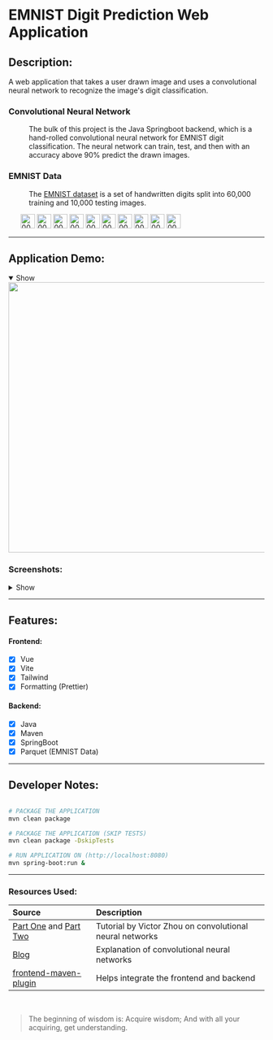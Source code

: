 # EMNIST Digit Prediction Web Application

## Description:

A web application that takes a user drawn image and uses a convolutional neural network to recognize the image's digit classification.

### Convolutional Neural Network
<dl>
    <dd>The bulk of this project is the Java Springboot backend, which is a hand-rolled convolutional neural network for EMNIST digit classification. The neural network can train, test, and then with an accuracy above 90% predict the drawn images.</dd>
</dl>

### EMNIST Data
<dl>
    <dd>The <a href="https://www.nist.gov/itl/products-and-services/emnist-dataset">EMNIST dataset</a> is a set of handwritten digits split into 60,000 training and 10,000 testing images.</dd>
</dl>
<ul>
  <img width="28" height="28" alt="00008" src="https://github.com/user-attachments/assets/7f2271c2-7c42-4c6d-bc35-7cf8c0541e71" />
  <img width="28" height="28" alt="00003" src="https://github.com/user-attachments/assets/d3aa25aa-72f4-4e04-b227-c4b67233c1d2" />
  <img width="28" height="28" alt="00079" src="https://github.com/user-attachments/assets/0c1308b6-095e-4d9d-bbac-e2af1ba66772" />
  <img width="28" height="28" alt="00024" src="https://github.com/user-attachments/assets/f18b3169-5614-417c-8334-b4692c69a916" />
  <img width="28" height="28" alt="00000" src="https://github.com/user-attachments/assets/9d700dcc-fa72-4cae-8662-d44659f4d9d3" />
  <img width="28" height="28" alt="00023" src="https://github.com/user-attachments/assets/bab5ad19-ca2f-40cb-9c81-0befccd95fbf" />
  <img width="28" height="28" alt="00022" src="https://github.com/user-attachments/assets/6094ca4a-3d5a-4ccf-a579-f51801ba2f50" />
  <img width="28" height="28" alt="00025" src="https://github.com/user-attachments/assets/b60c5d41-1b1c-4ac3-a79a-1b9b772b7181" />
  <img width="28" height="28" alt="00044" src="https://github.com/user-attachments/assets/f57d842d-8919-4513-9d08-27e11c1d418a" />
  <img width="28" height="28" alt="00051" src="https://github.com/user-attachments/assets/23a2ee33-f44a-4bea-b98e-18b13c115f58" />
</ul>

---

## Application Demo:
<details open>
  <summary>Show</summary>
  <img src="https://github.com/user-attachments/assets/00cc0377-1a73-4158-b9af-e6f2b7a62b27" width="800" height="532">
  <br>
</details>

### Screenshots:
<details close>
  <summary>Show</summary>
  <img src="https://github.com/user-attachments/assets/7b99ea1a-4438-4eae-b4ed-f2d2fd02c84b" width="450" height="348">
  <img src="https://github.com/user-attachments/assets/59a096f5-9301-4001-ad3c-9d75a8907a32" width="450" height="348">
  <img src="https://github.com/user-attachments/assets/a29e7ec1-e69e-4a7f-b857-42576c47b9bd" width="450" height="348">
</details>

---

## Features:

#### Frontend:
- [x] Vue
- [x] Vite
- [x] Tailwind
- [x] Formatting (Prettier)

#### Backend:
- [x] Java
- [x] Maven
- [x] SpringBoot
- [x] Parquet (EMNIST Data) 

---

## Developer Notes:

```bash

# PACKAGE THE APPLICATION
mvn clean package

# PACKAGE THE APPLICATION (SKIP TESTS)
mvn clean package -DskipTests

# RUN APPLICATION ON (http://localhost:8080)
mvn spring-boot:run &

```

---

### Resources Used:

| Source                                                                                                                          | Description                                                |
| :------------------------------------------------------------------------------------------------------------------------------ | :--------------------------------------------------------- |
| [Part One](https://victorzhou.com/blog/intro-to-cnns-part-1/) and [Part Two](https://victorzhou.com/blog/intro-to-cnns-part-2/) | Tutorial by Victor Zhou on convolutional neural networks   |
| [Blog](https://medium.com/thedeephub/convolutional-neural-networks-a-comprehensive-guide-5cc0b5eae175)                          | Explanation of convolutional neural networks               |
| [frontend-maven-plugin](https://github.com/eirslett/frontend-maven-plugin)                                                      | Helps integrate the frontend and backend                   |


<br />

> The beginning of wisdom is: Acquire wisdom; And with all your acquiring, get understanding.

